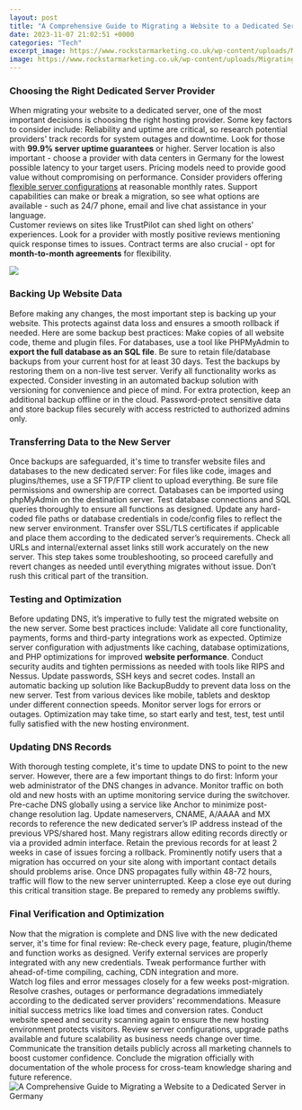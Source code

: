 ```yaml
---
layout: post
title: "A Comprehensive Guide to Migrating a Website to a Dedicated Server in Germany"
date: 2023-11-07 21:02:51 +0000
categories: "Tech"
excerpt_image: https://www.rockstarmarketing.co.uk/wp-content/uploads/Migrating-a-website-cover.png
image: https://www.rockstarmarketing.co.uk/wp-content/uploads/Migrating-a-website-cover.png
---
```


### Choosing the Right Dedicated Server Provider
When migrating your website to a dedicated server, one of the most important decisions is choosing the right hosting provider. Some key factors to consider include:
Reliability and uptime are critical, so research potential providers' track records for system outages and downtime. Look for those with **99.9% server uptime guarantees** or higher. Server location is also important - choose a provider with data centers in Germany for the lowest possible latency to your target users. 
Pricing models need to provide good value without compromising on performance. Consider providers offering [flexible server configurations](https://store.fi.io.vn/chihuahuas-xmas-lighting-matching-ugly-chihuahua-dog-christmas-81-chihuahua-dog) at reasonable monthly rates. Support capabilities can make or break a migration, so see what options are available - such as 24/7 phone, email and live chat assistance in your language.  
Customer reviews on sites like TrustPilot can shed light on others' experiences. Look for a provider with mostly positive reviews mentioning quick response times to issues. Contract terms are also crucial - opt for **month-to-month agreements** for flexibility.

![](https://importantmcqs.com/wp-content/uploads/2022/08/How-Dedicated-Server-in-Germany-Work.png)
### Backing Up Website Data
Before making any changes, the most important step is backing up your website. This protects against data loss and ensures a smooth rollback if needed. Here are some backup best practices:
Make copies of all website code, theme and plugin files. For databases, use a tool like PHPMyAdmin to **export the full database as an SQL file**. Be sure to retain file/database backups from your current host for at least 30 days. 
Test the backups by restoring them on a non-live test server. Verify all functionality works as expected. Consider investing in an automated backup solution with versioning for convenience and piece of mind. 
For extra protection, keep an additional backup offline or in the cloud. Password-protect sensitive data and store backup files securely with access restricted to authorized admins only.
### Transferring Data to the New Server  
Once backups are safeguarded, it's time to transfer website files and databases to the new dedicated server:
For files like code, images and plugins/themes, use a SFTP/FTP client to upload everything. Be sure file permissions and ownership are correct. Databases can be imported using phpMyAdmin on the destination server. 
Test database connections and SQL queries thoroughly to ensure all functions as designed. Update any hard-coded file paths or database credentials in code/config files to reflect the new server environment. 
Transfer over SSL/TLS certificates if applicable and place them according to the dedicated server’s requirements. Check all URLs and internal/external asset links still work accurately on the new server.
This step takes some troubleshooting, so proceed carefully and revert changes as needed until everything migrates without issue. Don’t rush this critical part of the transition.
### Testing and Optimization 
Before updating DNS, it’s imperative to fully test the migrated website on the new server. Some best practices include: 
Validate all core functionality, payments, forms and third-party integrations work as expected. Optimize server configuration with adjustments like caching, database optimizations, and PHP optimizations for improved **website performance**. 
Conduct security audits and tighten permissions as needed with tools like RIPS and Nessus. Update passwords, SSH keys and secret codes. Install an automatic backing up solution like BackupBuddy to prevent data loss on the new server.
Test from various devices like mobile, tablets and desktop under different connection speeds. Monitor server logs for errors or outages. Optimization may take time, so start early and test, test, test until fully satisfied with the new hosting environment.
### Updating DNS Records
With thorough testing complete, it's time to update DNS to point to the new server. However, there are a few important things to do first: 
Inform your web administrator of the DNS changes in advance. Monitor traffic on both old and new hosts with an uptime monitoring service during the switchover. Pre-cache DNS globally using a service like Anchor to minimize post-change resolution lag. 
Update nameservers, CNAME, A/AAAA and MX records to reference the new dedicated server’s IP address instead of the previous VPS/shared host. Many registrars allow editing records directly or via a provided admin interface. 
Retain the previous records for at least 2 weeks in case of issues forcing a rollback. Prominently notify users that a migration has occurred on your site along with important contact details should problems arise.
Once DNS propagates fully within 48-72 hours, traffic will flow to the new server uninterrupted. Keep a close eye out during this critical transition stage. Be prepared to remedy any problems swiftly.
### Final Verification and Optimization
Now that the migration is complete and DNS live with the new dedicated server, it's time for final review:
Re-check every page, feature, plugin/theme and function works as designed. Verify external services are properly integrated with any new credentials. Tweak performance further with ahead-of-time compiling, caching, CDN integration and more.  
Watch log files and error messages closely for a few weeks post-migration. Resolve crashes, outages or performance degradations immediately according to the dedicated server providers' recommendations. Measure initial success metrics like load times and conversion rates.
Conduct website speed and security scanning again to ensure the new hosting environment protects visitors. Review server configurations, upgrade paths available and future scalability as business needs change over time. 
Communicate the transition details publicly across all marketing channels to boost customer confidence. Conclude the migration officially with documentation of the whole process for cross-team knowledge sharing and future reference.
![A Comprehensive Guide to Migrating a Website to a Dedicated Server in Germany](https://www.rockstarmarketing.co.uk/wp-content/uploads/Migrating-a-website-cover.png)